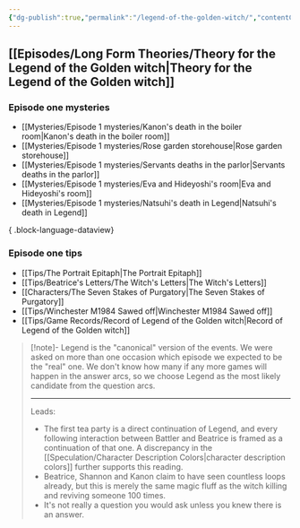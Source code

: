 ```yaml
---
{"dg-publish":true,"permalink":"/legend-of-the-golden-witch/","contentClasses":"center-headings red-truth red-links blue-truth","created":"2025-02-27T17:44:11.956+01:00","updated":"2025-04-06T14:17:05.913+02:00"}
---
```



## [[Episodes/Long Form Theories/Theory for the Legend of the Golden witch\|Theory for the Legend of the Golden witch]]

### Episode one mysteries
- [[Mysteries/Episode 1 mysteries/Kanon's death in the boiler room\|Kanon's death in the boiler room]]
- [[Mysteries/Episode 1 mysteries/Rose garden storehouse\|Rose garden storehouse]]
- [[Mysteries/Episode 1 mysteries/Servants deaths in the parlor\|Servants deaths in the parlor]]
- [[Mysteries/Episode 1 mysteries/Eva and Hideyoshi's room\|Eva and Hideyoshi's room]]
- [[Mysteries/Episode 1 mysteries/Natsuhi's death in Legend\|Natsuhi's death in Legend]]

{ .block-language-dataview}
### Episode one tips
- [[Tips/The Portrait Epitaph\|The Portrait Epitaph]]
- [[Tips/Beatrice's Letters/The Witch's Letters\|The Witch's Letters]]
- [[Characters/The Seven Stakes of Purgatory\|The Seven Stakes of Purgatory]]
- [[Tips/Winchester M1984 Sawed off\|Winchester M1984 Sawed off]]
- [[Tips/Game Records/Record of Legend of the Golden witch\|Record of Legend of the Golden witch]]



<div class="transclusion internal-embed is-loaded"><div class="markdown-embed">



> [!note]- Legend is the "canonical" version of the events.
> We were asked on more than one occasion which episode we expected to be the "real" one.
> We don't know how many if any more games will happen in the answer arcs, so we choose Legend as the most likely candidate from the question arcs.
>  
> ---
> Leads:
> - The first tea party is a direct continuation of Legend, and every following interaction between Battler and Beatrice is framed as a continuation of that one. A discrepancy in the [[Speculation/Character Description Colors\|character description colors]] further supports this reading.
> - Beatrice, Shannon and Kanon claim to have seen countless loops already, but this is merely the same magic fluff as the witch killing and reviving someone 100 times.
> - It's not really a question you would ask unless you knew there is an answer.

</div></div>

